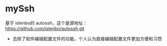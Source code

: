 # mySsh

基于 islenbo的 autossh，这个是源地址： https://github.com/islenbo/autossh.git
- 去除了软件编辑配置文件的功能，个人认为直接编辑配置文件更加方便和习惯